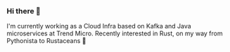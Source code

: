 ### Hi there 👋

I'm currently working as a Cloud Infra based on Kafka and Java microservices at Trend Micro.
Recently interested in Rust, on my way from Pythonista to Rustaceans 🦀

<!--
**morristai/morristai** is a ✨ _special_ ✨ repository because its `README.md` (this file) appears on your GitHub profile.

Here are some ideas to get you started:

- 🔭 I’m currently working on ...
- 🌱 I’m currently learning ...
- 👯 I’m looking to collaborate on ...
- 🤔 I’m looking for help with ...
- 💬 Ask me about ...
- 📫 How to reach me: ...
- 😄 Pronouns: ...
- ⚡ Fun fact: ...
-->
